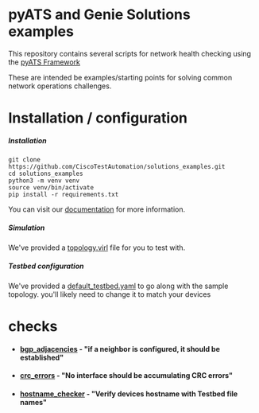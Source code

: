 # pyATS and Genie Solutions examples

This repository contains several scripts for network health checking using the
[pyATS Framework](https://developer.cisco.com/site/pyats/)

These are intended be examples/starting points for solving common network operations
challenges.


# Installation / configuration

##### Installation
```
git clone https://github.com/CiscoTestAutomation/solutions_examples.git
cd solutions_examples
python3 -m venv venv
source venv/bin/activate
pip install -r requirements.txt
```

You can visit our [documentation](https://pubhub.devnetcloud.com/media/pyats-packages/docs/genie/cookbooks/genie.html#how-to-install-genie) for more information.

##### Simulation

We've provided a [topology.virl](./topology.virl) file for you to test with.

##### Testbed configuration

We've provided a [default_testbed.yaml](./testedbed.yaml) to go along with the
sample topology.  you'll likely need to change it to match your devices

# checks

* #### [bgp_adjacencies](./bgp_adjacencies) - "if a neighbor is configured, it should be established"

* #### [crc_errors](./crc_errors) - "No interface should be accumulating CRC errors"

* #### [hostname_checker](./hostname_checker) - "Verify devices hostname with Testbed file names"

